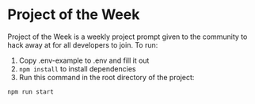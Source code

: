 # Project of the Week
Project of the Week is a weekly project prompt given to the community to hack away at for all developers to join. 
To run:
1. Copy .env-example to .env and fill it out
2. `npm install` to install dependencies
3. Run this command in the root directory of the project:
```bash
npm run start
```